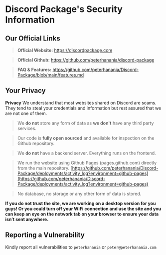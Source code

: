 # Discord Package's Security Information


## Our Official Links

> **Official Website:** https://discordpackage.com

> **Official Github:** https://github.com/peterhanania/discord-package

> **FAQ & Features:** https://github.com/peterhanania/Discord-Package/blob/main/features.md


## Your Privacy

**Privacy**
We understand that most websites shared on Discord are scams. They tend to steal your credentials and information but rest assured that we are not one of them.

> We **do not** store any form of data as **we don't** have any third party services.

> Our code is **fully open sourced** and available for inspection on the Github repository.

> We **do not** have a backend server. Everything runs on the frontend.

> We run the website using Github Pages (pages.github.com) directly from the main repository. [https://github.com/peterhanania/Discord-Package/deployments/activity_log?environment=github-pages](https://github.com/peterhanania/Discord-Package/deployments/activity_log?environment=github-pages)

> No database, no storage or any other form of data is stored.

**If you do not trust the site, we are working on a desktop version for you guys! Or you could turn off your WiFi connection and use the site and you can keep an eye on the network tab on your browser to ensure your data isn’t sent anywhere.**


## Reporting a Vulnerability

Kindly report all vulnerabilities to `peterhanania` or `peter@peterhanania.com`
